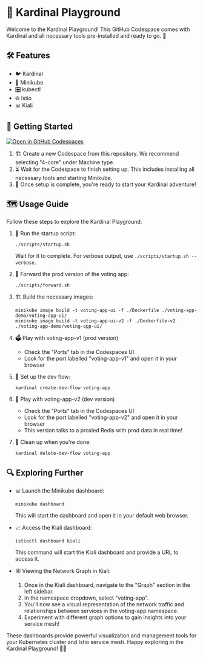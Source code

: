 # 🎡 Kardinal Playground

Welcome to the Kardinal Playground! This GitHub Codespace comes with Kardinal and all necessary tools pre-installed and ready to go. 🚀

## 🛠 Features

- 🐦 Kardinal
- 🚙 Minikube
- 🎛 kubectl
- 🌐 Istio
- 📊 Kiali

## 🚀 Getting Started

[![Open in GitHub Codespaces](https://github.com/codespaces/badge.svg)](https://github.com/codespaces/new?hide_repo_select=true&ref=main&repo=818205437&skip_quickstart=true)

1. 🏗 Create a new Codespace from this repository. We recommend selecting "4-core" under Machine type.
2. ⏳ Wait for the Codespace to finish setting up. This includes installing all necessary tools and starting Minikube.
3. 🎉 Once setup is complete, you're ready to start your Kardinal adventure!

## 🗺 Usage Guide

Follow these steps to explore the Kardinal Playground:

1. 🏁 Run the startup script:
   ```
   ./scripts/startup.sh
   ```
   Wait for it to complete. For verbose output, use `./scripts/startup.sh --verbose`.

2. 🚀 Forward the prod version of the voting app:
   ```
   ./scripts/forward.sh
   ```

3. 🏗 Build the necessary images:
   ```
   minikube image build -t voting-app-ui -f ./Dockerfile ./voting-app-demo/voting-app-ui/
   minikube image build -t voting-app-ui-v2 -f ./Dockerfile-v2 ./voting-app-demo/voting-app-ui/
   ```

4. 🗳 Play with voting-app-v1 (prod version)
   - Check the "Ports" tab in the Codespaces UI
   - Look for the port labelled "voting-app-v1" and open it in your browser

5. 🔧 Set up the dev flow:
   ```
   kardinal create-dev-flow voting-app
   ```

6. 🧪 Play with voting-app-v2 (dev version)
   - Check the "Ports" tab in the Codespaces UI
   - Look for the port labelled "voting-app-v2" and open it in your browser
   - This version talks to a proxied Redis with prod data in real time!

7. 🧹 Clean up when you're done:
   ```
   kardinal delete-dev-flow voting-app
   ```

## 🔍 Exploring Further

- 📊 Launch the Minikube dashboard:
  ```
  minikube dashboard
  ```
  This will start the dashboard and open it in your default web browser.

- 📈 Access the Kiali dashboard:
  ```
  istioctl dashboard kiali
  ```
  This command will start the Kiali dashboard and provide a URL to access it.

- 🕸 Viewing the Network Graph in Kiali:
  1. Once in the Kiali dashboard, navigate to the "Graph" section in the left sidebar.
  2. In the namespace dropdown, select "voting-app".
  3. You'll now see a visual representation of the network traffic and relationships between services in the voting-app namespace.
  4. Experiment with different graph options to gain insights into your service mesh!

These dashboards provide powerful visualization and management tools for your Kubernetes cluster and Istio service mesh. Happy exploring in the Kardinal Playground! 🎉🚀